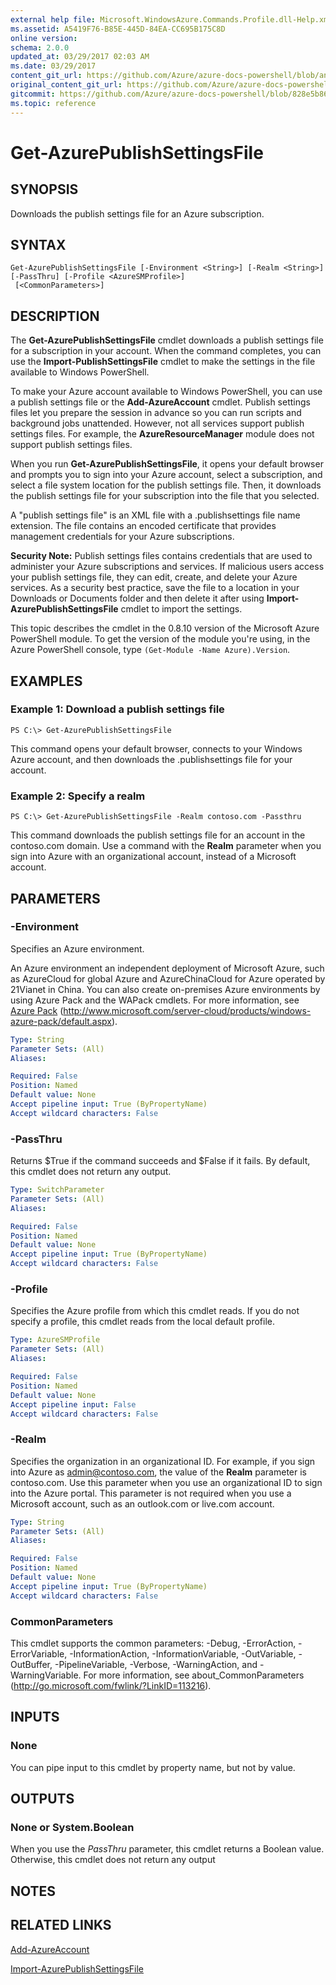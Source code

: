 ```yaml
---
external help file: Microsoft.WindowsAzure.Commands.Profile.dll-Help.xml
ms.assetid: A5419F76-B85E-445D-84EA-CC695B175C8D
online version:
schema: 2.0.0
updated_at: 03/29/2017 02:03 AM
ms.date: 03/29/2017
content_git_url: https://github.com/Azure/azure-docs-powershell/blob/anne052617/azureps-cmdlets-docs/ServiceManagement/Azure/v3.7.0/Get-AzurePublishSettingsFile.md
original_content_git_url: https://github.com/Azure/azure-docs-powershell/blob/anne052617/azureps-cmdlets-docs/ServiceManagement/Azure/v3.7.0/Get-AzurePublishSettingsFile.md
gitcommit: https://github.com/Azure/azure-docs-powershell/blob/828e5b8648af6bdf3119ffe0cd409647f00de183
ms.topic: reference
---
```


# Get-AzurePublishSettingsFile

## SYNOPSIS
Downloads the publish settings file for an Azure subscription.

## SYNTAX

```
Get-AzurePublishSettingsFile [-Environment <String>] [-Realm <String>] [-PassThru] [-Profile <AzureSMProfile>]
 [<CommonParameters>]
```

## DESCRIPTION
The **Get-AzurePublishSettingsFile** cmdlet downloads a publish settings file for a subscription in your account.
When the command completes, you can use the **Import-PublishSettingsFile** cmdlet to make the settings in the file available to Windows PowerShell.

To make your Azure account available to Windows PowerShell, you can use a publish settings file or the **Add-AzureAccount** cmdlet.
Publish settings files let you prepare the session in advance so you can run scripts and background jobs unattended.
However, not all services support publish settings files.
For example, the **AzureResourceManager** module does not support publish settings files.

When you run **Get-AzurePublishSettingsFile**, it opens your default browser and prompts you to sign into your Azure account, select a subscription, and select a file system location for the publish settings file.
Then, it downloads the publish settings file for your subscription into the file that you selected.

A "publish settings file" is an XML file with a .publishsettings file name extension.
The file contains an encoded certificate that provides management credentials for your Azure subscriptions.

**Security Note:** Publish settings files contains credentials that are used to administer your Azure subscriptions and services.
If  malicious users access your publish settings file,  they can edit, create, and delete your Azure services.
As a security best practice, save the file to a location in your Downloads or Documents folder and then delete it after using **Import-AzurePublishSettingsFile** cmdlet to import the settings.

This topic describes the cmdlet in the 0.8.10 version of the Microsoft Azure PowerShell module.
To get the version of the module you're using, in the Azure PowerShell console, type `(Get-Module -Name Azure).Version`.

## EXAMPLES

### Example 1: Download a publish settings file
```
PS C:\> Get-AzurePublishSettingsFile
```

This command opens your default browser, connects to your Windows Azure account, and then downloads the .publishsettings file for your account.

### Example 2: Specify a realm
```
PS C:\> Get-AzurePublishSettingsFile -Realm contoso.com -Passthru
```

This command downloads the publish settings file for an account in the contoso.com domain.
Use a command with the **Realm** parameter when you sign into Azure with an organizational account, instead of a Microsoft account.

## PARAMETERS

### -Environment
Specifies an Azure environment.

An Azure environment an independent deployment of Microsoft Azure, such as AzureCloud for global Azure and AzureChinaCloud for Azure operated by 21Vianet in China.
You can also create on-premises Azure environments by using Azure Pack and the WAPack cmdlets.
For more information, see [Azure Pack](http://www.microsoft.com/server-cloud/products/windows-azure-pack/default.aspx)  (http://www.microsoft.com/server-cloud/products/windows-azure-pack/default.aspx).

```yaml
Type: String
Parameter Sets: (All)
Aliases: 

Required: False
Position: Named
Default value: None
Accept pipeline input: True (ByPropertyName)
Accept wildcard characters: False
```

### -PassThru
Returns $True if the command succeeds and $False if it fails.
By default, this cmdlet does not return any output.

```yaml
Type: SwitchParameter
Parameter Sets: (All)
Aliases: 

Required: False
Position: Named
Default value: None
Accept pipeline input: True (ByPropertyName)
Accept wildcard characters: False
```

### -Profile
Specifies the Azure profile from which this cmdlet reads. 
If you do not specify a profile, this cmdlet reads from the local default profile.

```yaml
Type: AzureSMProfile
Parameter Sets: (All)
Aliases: 

Required: False
Position: Named
Default value: None
Accept pipeline input: False
Accept wildcard characters: False
```

### -Realm
Specifies the organization in an organizational ID.
For example, if you sign into Azure as admin@contoso.com, the value of the **Realm** parameter is contoso.com.
Use this parameter when you use an organizational ID to sign into the Azure portal.
This parameter is not required when you use a Microsoft account, such as an outlook.com or live.com account.

```yaml
Type: String
Parameter Sets: (All)
Aliases: 

Required: False
Position: Named
Default value: None
Accept pipeline input: True (ByPropertyName)
Accept wildcard characters: False
```

### CommonParameters
This cmdlet supports the common parameters: -Debug, -ErrorAction, -ErrorVariable, -InformationAction, -InformationVariable, -OutVariable, -OutBuffer, -PipelineVariable, -Verbose, -WarningAction, and -WarningVariable. For more information, see about_CommonParameters (http://go.microsoft.com/fwlink/?LinkID=113216).

## INPUTS

### None
You can pipe input to this cmdlet by property name, but not by value.

## OUTPUTS

### None or System.Boolean
When you use the *PassThru* parameter, this cmdlet returns a Boolean value.
Otherwise, this cmdlet does not return any output

## NOTES

## RELATED LINKS

[Add-AzureAccount](./Add-AzureAccount.md)

[Import-AzurePublishSettingsFile](./Import-AzurePublishSettingsFile.md)



